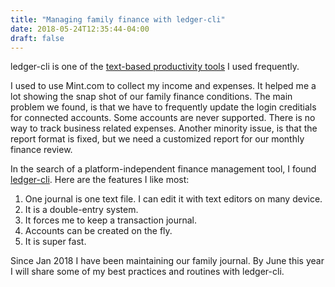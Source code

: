 ```yaml
---
title: "Managing family finance with ledger-cli"
date: 2018-05-24T12:35:44-04:00
draft: false
---
```


ledger-cli is one of the [text-based productivity tools](text_based_tools) I used frequently.

I used to use Mint.com to collect my income and expenses. It helped me a lot showing the snap shot of our family finance conditions. The main problem we found, is that we have to frequently update the login creditials for connected accounts. Some accounts are never supported. There is no way to track business related expenses. Another minority issue, is that the report format is fixed, but we need a customized report for our monthly finance review.

In the search of a platform-independent finance management tool, I found [ledger-cli](http://www.ledger-cli.org/). Here are the features I like most:

1. One journal is one text file. I can edit it with text editors on many device.
2. It is a double-entry system.
3. It forces me to keep a transaction journal.
4. Accounts can be created on the fly.
5. It is super fast.

Since Jan 2018 I have been maintaining our family journal. By June this year I will share some of my best practices and routines with ledger-cli.
